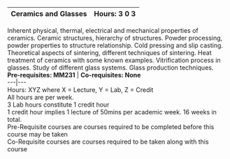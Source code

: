 **Ceramics and Glasses** | **Hours: 3 0 3**  
---|---  
Inherent physical, thermal, electrical and mechanical properties of ceramics. Ceramic structures, hierarchy of structures. Powder processing, powder properties to structure relationship. Cold pressing and slip casting. Theoretical aspects of sintering, different techniques of sintering. Heat treatment of ceramics with some known examples. Vitrification process in glasses. Study of different glass systems. Glass production techniques.
**Pre-requisites: MM231** | **Co-requisites: None**  
---|---  
Hours: XYZ where X = Lecture, Y = Lab, Z = Credit  
All hours are per week.  
3 Lab hours constitute 1 credit hour  
1 credit hour implies 1 lecture of 50mins per academic week. 16 weeks in total.  
Pre-Requisite courses are courses required to be completed before this course may be taken  
Co-Requisite courses are courses required to be taken along with this course
